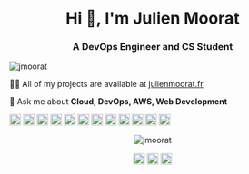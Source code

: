 <h1 align="center">Hi 👋, I'm Julien Moorat</h1>
<h3 align="center">A DevOps Engineer and CS Student</h3>
<p align="left"> <img src="https://komarev.com/ghpvc/?username=jmoorat" alt="jmoorat" /> </p>

👨‍💻 All of my projects are available at [julienmoorat.fr](julienmoorat.fr)

💬 Ask me about **Cloud, DevOps, AWS, Web Development**

<p align="left"><img src="https://konpa.github.io/devicon/devicon.git/icons/vuejs/vuejs-original-wordmark.svg" alt="vuejs" width="20" height="20"/> <img src="https://konpa.github.io/devicon/devicon.git/icons/react/react-original-wordmark.svg" alt="react" width="20" height="20"/> <img src="https://konpa.github.io/devicon/devicon.git/icons/amazonwebservices/amazonwebservices-original-wordmark.svg" alt="aws" width="20" height="20"/> <img src="https://konpa.github.io/devicon/devicon.git/icons/docker/docker-original-wordmark.svg" alt="docker" width="20" height="20"/> <img src="https://konpa.github.io/devicon/devicon.git/icons/html5/html5-original-wordmark.svg" alt="html5" width="20" height="20"/> <img src="https://konpa.github.io/devicon/devicon.git/icons/java/java-original-wordmark.svg" alt="java" width="20" height="20"/> <img src="https://konpa.github.io/devicon/devicon.git/icons/javascript/javascript-original.svg" alt="javascript" width="20" height="20"/> <img src="https://konpa.github.io/devicon/devicon.git/icons/postgresql/postgresql-original-wordmark.svg" alt="postgresql" width="20" height="20"/> <img src="https://konpa.github.io/devicon/devicon.git/icons/nodejs/nodejs-original-wordmark.svg" alt="nodejs" width="20" height="20"/> <img src="https://konpa.github.io/devicon/devicon.git/icons/python/python-original-wordmark.svg" alt="python" width="20" height="20"/> <img src="https://konpa.github.io/devicon/devicon.git/icons/nginx/nginx-original.svg" alt="nginx" width="20" height="20"/> <img src="https://konpa.github.io/devicon/devicon.git/icons/linux/linux-original.svg" alt="linux" width="20" height="20"/></p><p align="center"> <img src="https://github-readme-stats.vercel.app/api?username=jmoorat&show_icons=true" alt="jmoorat" /> </p>

<p align="center">
<a href="https://twitter.com/jmoorat" target="blank"><img align="center" src="https://cdn.jsdelivr.net/npm/simple-icons@3.0.1/icons/twitter.svg" alt="jmoorat" height="20" width="20" /></a>
<a href="https://linkedin.com/in/julien-moorat" target="blank"><img align="center" src="https://cdn.jsdelivr.net/npm/simple-icons@3.0.1/icons/linkedin.svg" alt="julien-moorat" height="20" width="20" /></a>
<a href="https://instagram.com/julien.moorat" target="blank"><img align="center" src="https://cdn.jsdelivr.net/npm/simple-icons@3.0.1/icons/instagram.svg" alt="julien.moorat" height="20" width="20" /></a>
</p>
